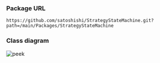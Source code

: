 ### Package URL

```
https://github.com/satoshishi/StrategyStateMachine.git?path=/main/Packages/StrategyStateMachine
```
### Class diagram 

![peek](https://user-images.githubusercontent.com/20067832/126457770-3531cdd1-0344-473c-91e9-c9fa4a7419ab.png)
